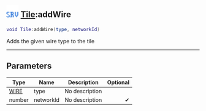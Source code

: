 ## <img src="../../.gitbook/assets/server.png" width="32" height="32" /> [Tile](../tile/README.md):addWire

```lua
void Tile:addWire(type, networkId)
```

Adds the given wire type to the tile

-----------------
## Parameters

| Type   | Name | Description | Optional |
| ------ | ---- | ----------- | -------: |
| [WIRE](../wire/README.md) | type | No description |  |
| number | networkId | No description | ✔ |

